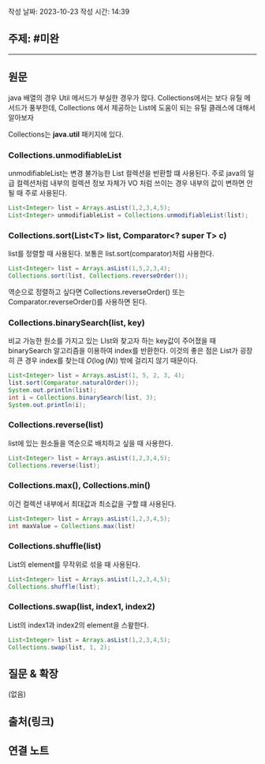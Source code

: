 작성 날짜: 2023-10-23
작성 시간: 14:39

## 주제: #미완

----
## 원문
java 배열의 경우 Util 메서드가 부실한 경우가 많다. Collections에서는 보다 유틸 메서드가 풍부한데, Collections 에서 제공하는 List에 도움이 되는 유틸 클래스에 대해서 알아보자

Collections는 **java.util** 패키지에 있다.

### Collections.unmodifiableList

unmodifiableList는 변경 불가능한 List 컬렉션을 반환할 떄 사용된다. 주로 java의 일급 컬렉션처럼 내부의 컬렉션 정보 자체가 VO 처럼 쓰이는 경우 내부의 값이 변하면 안될 때 주로 사용된다.

```java
List<Integer> list = Arrays.asList(1,2,3,4,5);
List<Integer> unmodifiableList = Collections.unmodifiableList(list);
```

### Collections.sort(List\<T> list, Comparator\<? super T> c)

list를 정렬할 때 사용된다.  보통은 list.sort(comparator)처럼 사용한다.

```java
List<Integer> list = Arrays.asList(1,5,2,3,4);
Collections.sort(list, Collections.reverseOrder());
```

역순으로 정렬하고 싶다면 Collections.reverseOrder() 또는 Comparator.reverseOrder()를 사용하면 된다.

### Collections.binarySearch(list, key)

비교 가능한 원소를 가지고 있는 LIst와 찾고자 하는 key값이 주어졌을 때 binarySearch 알고리즘을 이용하여 index를 반환한다. 이것의 좋은 점은 List가 굉장히 큰 경우 index를 찾는데 $O(\log(N))$ 밖에 걸리지 않기 때문이다.

```java
List<Integer> list = Arrays.asList(1, 5, 2, 3, 4);  
list.sort(Comparator.naturalOrder());  
System.out.println(list);  
int i = Collections.binarySearch(list, 3);  
System.out.println(i);
```


### Collections.reverse(list)

list에 있는 원소들을 역순으로 배치하고 싶을 때 사용한다.

```java
List<Integer> list = Arrays.asList(1,2,3,4,5);
Collections.reverse(list);
```


### Collections.max(), Collections.min()

이건 컬렉션 내부에서 최대값과 최소값을 구할 떄 사용된다.

```java
List<Integer> list = Arrays.asList(1,2,3,4,5);
int maxValue = Collections.max(list)
```


### Collections.shuffle(list)

List의 element를 무작위로 섞을 때 사용된다.

```java
List<Integer> list = Arrays.asList(1,2,3,4,5);
Collections.shuffle(list);
```

### Collections.swap(list, index1, index2)

List의 index1과 index2의 element을 스왚한다.

```java
List<Integer> list = Arrays.asList(1,2,3,4,5);
Collections.swap(list, 1, 2);
```

## 질문 & 확장

(없음)

## 출처(링크)


## 연결 노트










